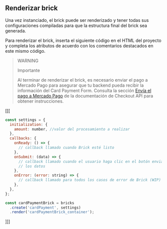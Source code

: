 ## Renderizar brick

Una vez instanciado, el brick puede ser renderizado y tener todas sus configuraciones compiladas para que la estructura final del brick sea generada.

Para renderizar el brick, inserta el siguiente código en el HTML del proyecto y completa los atributos de acuerdo con los comentarios destacados en este mismo código.

> WARNING
>
> Importante
>
> Al terminar de renderizar el brick, es necesario enviar el pago a Mercado Pago para asegurar que tu backend pueda recibir la información del Card Payment Form. Consulta la sección [Envía el pago a Mercado Pago](/developers/es/docs/checkout-api/payment-methods/receiving-payment-by-card#bookmark_envia_el_pago_a_mercado_pago) de la documentación de Checkout API para obtener instrucciones.

[[[
```javascript
const settings = {
  initialization: {
    amount: number, //valor del procesamiento a realizar
  },
  callbacks: {
    onReady: () => {
      // callback llamado cuando Brick esté listo
    },
    onSubmit: (data) => {
      // callback llamado cuando el usuario haga clic en el botón enviar
      // los datos
    },
    onError: (error: string) => { 
      // callback llamado para todos los casos de error de Brick (WIP)
    },
  },
};

const cardPaymentBrick = bricks
  .create('cardPayment', settings)
  .render('cardPaymentBrick_container');
```
]]]

